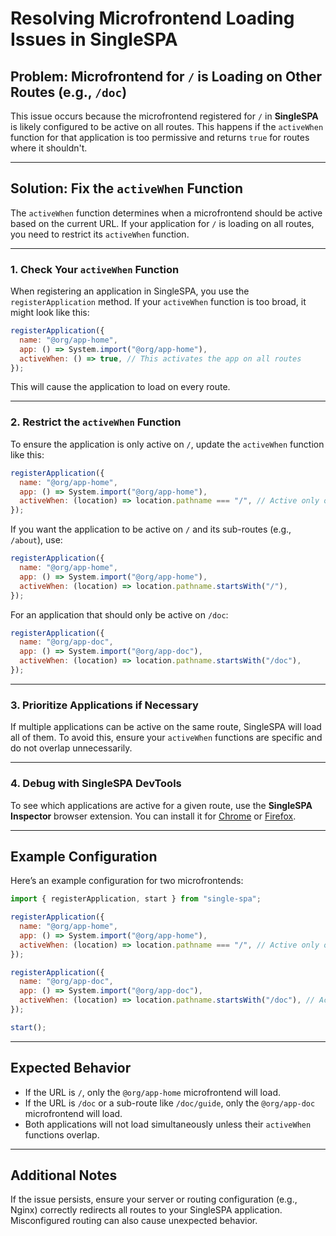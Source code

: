 # Resolving Microfrontend Loading Issues in SingleSPA

## Problem: Microfrontend for `/` is Loading on Other Routes (e.g., `/doc`)

This issue occurs because the microfrontend registered for `/` in **SingleSPA** is likely configured to be active on all routes. This happens if the `activeWhen` function for that application is too permissive and returns `true` for routes where it shouldn't.

---

## Solution: Fix the `activeWhen` Function

The `activeWhen` function determines when a microfrontend should be active based on the current URL. If your application for `/` is loading on all routes, you need to restrict its `activeWhen` function.

---

### 1. Check Your `activeWhen` Function

When registering an application in SingleSPA, you use the `registerApplication` method. If your `activeWhen` function is too broad, it might look like this:

```javascript
registerApplication({
  name: "@org/app-home",
  app: () => System.import("@org/app-home"),
  activeWhen: () => true, // This activates the app on all routes
});
```

This will cause the application to load on every route.

---

### 2. Restrict the `activeWhen` Function

To ensure the application is only active on `/`, update the `activeWhen` function like this:

```javascript
registerApplication({
  name: "@org/app-home",
  app: () => System.import("@org/app-home"),
  activeWhen: (location) => location.pathname === "/", // Active only on "/"
});
```

If you want the application to be active on `/` and its sub-routes (e.g., `/about`), use:

```javascript
registerApplication({
  name: "@org/app-home",
  app: () => System.import("@org/app-home"),
  activeWhen: (location) => location.pathname.startsWith("/"),
});
```

For an application that should only be active on `/doc`:

```javascript
registerApplication({
  name: "@org/app-doc",
  app: () => System.import("@org/app-doc"),
  activeWhen: (location) => location.pathname.startsWith("/doc"),
});
```

---

### 3. Prioritize Applications if Necessary

If multiple applications can be active on the same route, SingleSPA will load all of them. To avoid this, ensure your `activeWhen` functions are specific and do not overlap unnecessarily.

---

### 4. Debug with SingleSPA DevTools

To see which applications are active for a given route, use the **SingleSPA Inspector** browser extension. You can install it for [Chrome](https://chrome.google.com/webstore/detail/single-spa-inspector/annopcfmbiofommjmcmcfmhklhgbhkce) or [Firefox](https://addons.mozilla.org/en-US/firefox/addon/single-spa-inspector/).

---

## Example Configuration

Here’s an example configuration for two microfrontends:

```javascript
import { registerApplication, start } from "single-spa";

registerApplication({
  name: "@org/app-home",
  app: () => System.import("@org/app-home"),
  activeWhen: (location) => location.pathname === "/", // Active only on "/"
});

registerApplication({
  name: "@org/app-doc",
  app: () => System.import("@org/app-doc"),
  activeWhen: (location) => location.pathname.startsWith("/doc"), // Active only on "/doc"
});

start();
```

---

## Expected Behavior

- If the URL is `/`, only the `@org/app-home` microfrontend will load.
- If the URL is `/doc` or a sub-route like `/doc/guide`, only the `@org/app-doc` microfrontend will load.
- Both applications will not load simultaneously unless their `activeWhen` functions overlap.

---

## Additional Notes

If the issue persists, ensure your server or routing configuration (e.g., Nginx) correctly redirects all routes to your SingleSPA application. Misconfigured routing can also cause unexpected behavior.

